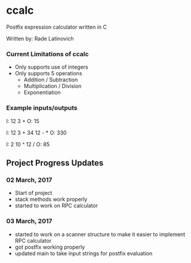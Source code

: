 # ccalc
Postfix expression calculator written in C

Written by: Rade Latinovich

### Current Limitations of ccalc
 - Only supports use of integers
 - Only supports 5 operations
    - Addition / Subtraction
    - Multiplication / Division
    - Exponentiation
    
### Example inputs/outputs
I: 12 3 +
O: 15

I: 12 3 + 34 12 - *
O: 330

I: 2 10 ^ 12 /
O: 85

## Project Progress Updates
### 02 March, 2017
 -	Start of project
 -	stack methods work properly
 - started to work on RPC calculator

### 03 March, 2017
 - started to work on a scanner structure
   to make it easier to implement RPC calculator
 - got postfix working properly
 - updated main to take input strings for postfix evaluation

